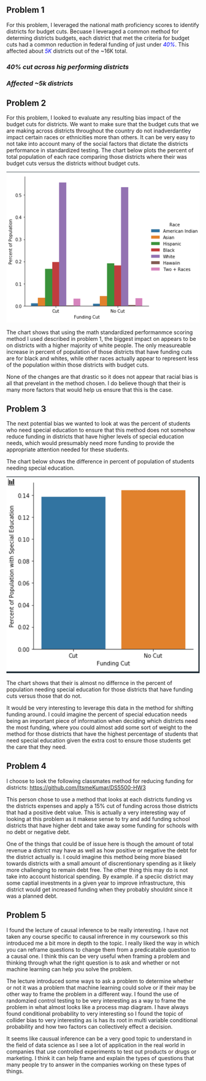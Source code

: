 ## Problem 1

For this problem, I leveraged the national math proficiency scores to identify districts for budget cuts. Becuase I leveraged a common method for determing districts budgets, each district that met the criteria for budget cuts had a common reduction in federal funding of just under <span style="color:blue">*40%*</span>. This affected about <span style="color:blue">*5K*</span> districts out of the ~16K total.

### *40% cut across hig performing districts*
### *Affected ~5k districts*



## Problem 2

For this problem, I looked to evaluate any resulting bias impact of the budget cuts for districts. We want to make sure that the budget cuts that we are making across districts throughout the country do not inadverdantley impact certain races or ethnicities more than others. It can be very easy to not take into account many of the social factors that dictate the districts performance in standardized testing. The chart below plots the percent of total population of each race comparing those districts where their was budget cuts versus the districts without budget cuts. 

![Screenshot](pop_by_race.png)

The chart shows that using the math standardized performanmce scoring method I used described in problem 1, the biggest impact on appears to be on districts with a higher majority of white people. The only measureable increase in percent of population of those districts that have funding cuts are for black and whites, while other races actually appear to represent less of the population within those districts with budget cuts. 

None of the changes are that drastic so it does not appear that racial bias is all that prevelant in the method chosen. I do believe though that their is many more factors that would help us ensure that this is the case. 

## Problem 3

The next potential bias we wanted to look at was the percent of students who need special education to ensure that this method does not somehow reduce funding in districts that have higher levels of special education needs, which would presumably need more funding to provide the appropriate attention needed for these students. 

The chart below shows the difference in percent of population of students needing special education.

![Screenshot](pop_by_funding_and_speced.png)

The chart shows that their is almost no differnce in the percent of population needing special education for those districts that have funding cuts versus those that do not. 

It would be very interesting to leverage this data in the method for shifting funding around. I could imagine the percent of special education needs being an important piece of information when deciding which districts need the most funding, where you could almost add some sort of weight to the method for those districts that have the highest percentage of students that need special education given the extra cost to ensure those students get the care that they need.

## Problem 4

I choose to look the following classmates method for reducing funding for districts: https://github.com/ItsmeKumar/DS5500-HW3

This person chose to use a method that looks at each districts funding vs the districts expenses and apply a 15% cut of funding across those districts that had a positive debt value. This is actually a very interesting way of looking at this problem as it makese sense to try and add funding school districts that have higher debt and take away some funding for schools with no debt or negative debt. 

One of the things that could be of issue here is though the amount of total revenue a district may have as well as how positive or negative the debt for the district actually is. I could imagine this method being more biased towards districts with a small amount of discrentionary spending as it likely more challenging to remain debt free. The other thing this may do is not take into account historical spending. By example. if a speciic district may some captial investments in a given year to improve infrastructure, this district would get increased funding when they probably shouldnt since it was a planned debt. 

## Problem 5

I found the lecture of causal inference to be really interesting. I have not taken any course specific to causal infrerence in my coursework so this introduced me a bit more in depth to the topic. I really liked the way in which you can reframe questions to change them from a predicatable question to a causal one. I think this can be very useful when framing a problem and thinking through what the right question is to ask and whether or not machine learning can help you solve the problem.

The lecture introduced some ways to ask a problem to determine whether or not it was a problem that machine learning could solve or if their may be other way to frame the problem in a different way. I found the use of randomzied control testing to be very interesting as a way to frame the problem in what almost looks like a process map diagram. I have always found conditional probability to very interesting so I found the topic of collider bias to very interesting as is has its root in multi variable conditional probability and how two factors can collectively effect a decision. 

It seems like causual inference can be a very good topic to understand in the field of data science as I see a lot of application in the real world in companies that use controlled experiments to test out products or drugs or marketing. I think it can help frame and explain the types of questions that many people try to answer in the companies working on these types of things. 